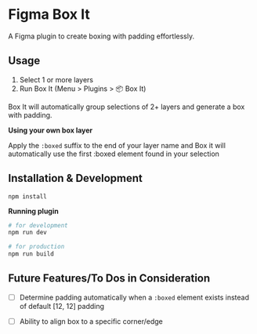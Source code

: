 # Figma Box It
A Figma plugin to create boxing with padding effortlessly.


## Usage
1. Select 1 or more layers
2. Run Box It (Menu > Plugins > 📦 Box It)



Box It will automatically group selections of 2+ layers and generate a box with padding.


**Using your own box layer**

Apply the `:boxed` suffix to the end of your layer name and Box it will automatically use the first :boxed element found in your selection


## Installation & Development
```
npm install
```

**Running plugin**
```bash
# for development
npm run dev

# for production
npm run build
```


## Future Features/To Dos in Consideration
- [ ] Determine padding automatically when a `:boxed` element exists instead of default [12, 12] padding
- [ ] Ability to align box to a specific corner/edge

